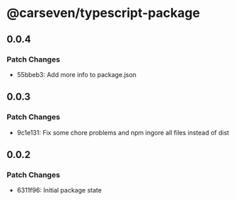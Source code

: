 # @carseven/typescript-package

## 0.0.4

### Patch Changes

- 55bbeb3: Add more info to package.json

## 0.0.3

### Patch Changes

- 9c1e131: Fix some chore problems and npm ingore all files instead of dist

## 0.0.2

### Patch Changes

- 6311f96: Initial package state
